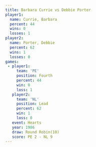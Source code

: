 ```yaml
---
title: Barbara Currie vs Debbie Porter
player1:               
  name: Currie, Barbara
  percent: 44          
  wins: 0              
  losses: 1            
player2:               
  name: Porter, Debbie 
  percent: 62          
  wins: 1              
  losses: 0            
games:
 - player1:          
     team: 'PE'      
     position: Fourth
     percent: 44     
     win: 0          
     loss: 1         
   player2:        
     team: 'NL'    
     position: Lead
     percent: 62   
     win: 1        
     loss: 0       
   event: Hearts        
   year: 1986           
   draw: Round Robin(10)
   score: PE 2 - NL 9   
---
```

